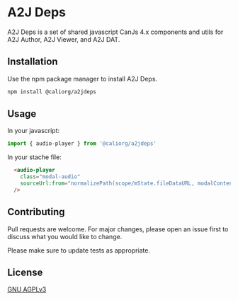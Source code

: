 # A2J Deps

A2J Deps is a set of shared javascript CanJs 4.x components and utils for A2J Author, A2J Viewer, and A2J DAT.

## Installation

Use the npm package manager to install A2J Deps.

```bash
npm install @caliorg/a2jdeps
```

## Usage

In your javascript:

```javascript
import { audio-player } from '@caliorg/a2jdeps'
```

In your stache file:
```html
  <audio-player
    class="modal-audio"
    sourceUrl:from="normalizePath(scope/mState.fileDataURL, modalContent.audioURL)"
  />
```

## Contributing
Pull requests are welcome. For major changes, please open an issue first to discuss what you would like to change.

Please make sure to update tests as appropriate.

## License
[GNU AGPLv3](./LICENSE)
